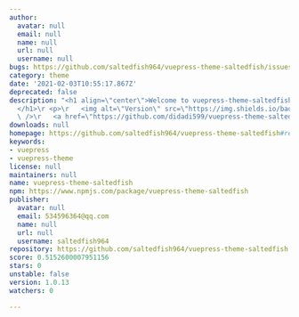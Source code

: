 ```yaml
---
author:
  avatar: null
  email: null
  name: null
  url: null
  username: null
bugs: https://github.com/saltedfish964/vuepress-theme-saltedfish/issues
category: theme
date: '2021-02-03T10:55:17.867Z'
deprecated: false
description: "<h1 align=\"center\">Welcome to vuepress-theme-saltedfish \U0001F44B\
  </h1>\r <p>\r   <img alt=\"Version\" src=\"https://img.shields.io/badge/version-1.0.0-blue.svg?cacheSeconds=2592000\"\
  \ />\r   <a href=\"https://github.com/didadi599/vuepress-theme-saltedfish/graphs/commit-a"
downloads: null
homepage: https://github.com/saltedfish964/vuepress-theme-saltedfish#readme
keywords:
- vuepress
- vuepress-theme
license: null
maintainers: null
name: vuepress-theme-saltedfish
npm: https://www.npmjs.com/package/vuepress-theme-saltedfish
publisher:
  avatar: null
  email: 534596364@qq.com
  name: null
  url: null
  username: saltedfish964
repository: https://github.com/saltedfish964/vuepress-theme-saltedfish
score: 0.5152600007951156
stars: 0
unstable: false
version: 1.0.13
watchers: 0

---
```


